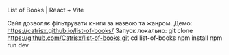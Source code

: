 List of Books | React + Vite

Сайт дозволяє фільтрувати книги за назвою та жанром. 
Демо: https://catrisx.github.io/list-of-books/
Запуск локально:
git clone https://github.com/Catrisx/list-of-books.git
cd list-of-books
npm install
npm run dev

